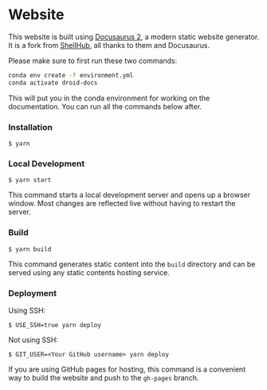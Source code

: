 # Website

This website is built using [Docusaurus 2](https://docusaurus.io/), a modern static website generator. It is a fork from [ShellHub](https://github.com/shellhub-io/shellhub/), all thanks to them and Docusaurus.

Please make sure to first run these two commands:
```bash
conda env create -f environment.yml
conda activate droid-docs
```
This will put you in the conda environment for working on the documentation. You can run all the commands below after.

### Installation

```
$ yarn
```

### Local Development

```
$ yarn start
```

This command starts a local development server and opens up a browser window. Most changes are reflected live without having to restart the server.

### Build

```
$ yarn build
```

This command generates static content into the `build` directory and can be served using any static contents hosting service.

### Deployment

Using SSH:

```
$ USE_SSH=true yarn deploy
```

Not using SSH:

```
$ GIT_USER=<Your GitHub username> yarn deploy
```

If you are using GitHub pages for hosting, this command is a convenient way to build the website and push to the `gh-pages` branch.

